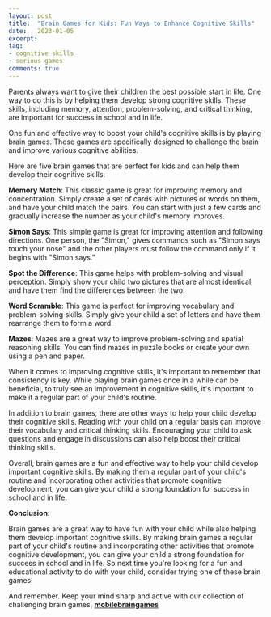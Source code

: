 ```yaml
---
layout: post
title:  "Brain Games for Kids: Fun Ways to Enhance Cognitive Skills"
date:   2023-01-05
excerpt:
tag:
- cognitive skills 
- serious games
comments: true
---
```


Parents always want to give their children the best possible start in life. One way to do this is by helping them develop strong cognitive skills. These skills, including memory, attention, problem-solving, and critical thinking, are important for success in school and in life.

One fun and effective way to boost your child's cognitive skills is by playing brain games. These games are specifically designed to challenge the brain and improve various cognitive abilities.

Here are five brain games that are perfect for kids and can help them develop their cognitive skills:

**Memory Match**: This classic game is great for improving memory and concentration. Simply create a set of cards with pictures or words on them, and have your child match the pairs. You can start with just a few cards and gradually increase the number as your child's memory improves.

**Simon Says**: This simple game is great for improving attention and following directions. One person, the "Simon," gives commands such as "Simon says touch your nose" and the other players must follow the command only if it begins with "Simon says."

**Spot the Difference**: This game helps with problem-solving and visual perception. Simply show your child two pictures that are almost identical, and have them find the differences between the two.

**Word Scramble**: This game is perfect for improving vocabulary and problem-solving skills. Simply give your child a set of letters and have them rearrange them to form a word.

**Mazes**: Mazes are a great way to improve problem-solving and spatial reasoning skills. You can find mazes in puzzle books or create your own using a pen and paper.

When it comes to improving cognitive skills, it's important to remember that consistency is key. While playing brain games once in a while can be beneficial, to truly see an improvement in cognitive skills, it's important to make it a regular part of your child's routine.

In addition to brain games, there are other ways to help your child develop their cognitive skills. Reading with your child on a regular basis can improve their vocabulary and critical thinking skills. Encouraging your child to ask questions and engage in discussions can also help boost their critical thinking skills.

Overall, brain games are a fun and effective way to help your child develop important cognitive skills. By making them a regular part of your child's routine and incorporating other activities that promote cognitive development, you can give your child a strong foundation for success in school and in life.

**Conclusion**:

Brain games are a great way to have fun with your child while also helping them develop important cognitive skills. By making brain games a regular part of your child's routine and incorporating other activities that promote cognitive development, you can give your child a strong foundation for success in school and in life. So next time you're looking for a fun and educational activity to do with your child, consider trying one of these brain games!

And remember. Keep your mind sharp and active with our collection of challenging brain games, **[mobilebraingames](www.mobilebraingames.com)**
